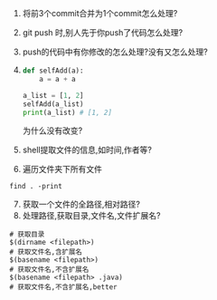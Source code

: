 

1. 将前3个commit合并为1个commit怎么处理?
2. git push 时,别人先于你push了代码怎么处理?
3. push的代码中有你修改的怎么处理?没有又怎么处理?

4. 
    ```python
    def selfAdd(a):
        a = a + a

    a_list = [1, 2]
    selfAdd(a_list)
    print(a_list) # [1, 2]
    ```
    为什么没有改变?

5. shell提取文件的信息,如时间,作者等?

6. 遍历文件夹下所有文件
```
find . -print
```

7. 获取一个文件的全路径,相对路径?
8. 处理路径,获取目录,文件名,文件扩展名?

```shell
# 获取目录
$(dirname <filepath>)
# 获取文件名,含扩展名
$(basename <filepath>)
# 获取文件名,不含扩展名
$(basename <filepath> .java)
# 获取文件名,不含扩展名,better

```